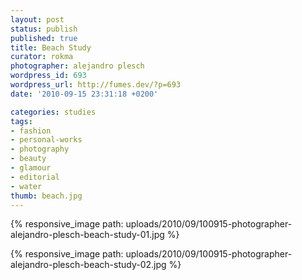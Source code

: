 ```yaml
---
layout: post
status: publish
published: true
title: Beach Study
curator: rokma
photographer: alejandro plesch
wordpress_id: 693
wordpress_url: http://fumes.dev/?p=693
date: '2010-09-15 23:31:18 +0200'

categories: studies
tags:
- fashion
- personal-works
- photography
- beauty
- glamour
- editorial
- water
thumb: beach.jpg
---
```


{% responsive_image path: uploads/2010/09/100915-photographer-alejandro-plesch-beach-study-01.jpg %}

{% responsive_image path: uploads/2010/09/100915-photographer-alejandro-plesch-beach-study-02.jpg %}

